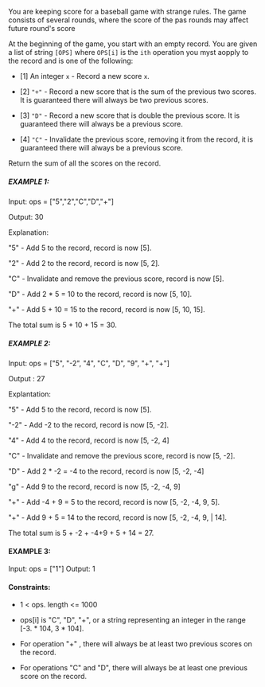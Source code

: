 You are keeping score for a baseball game with strange rules.
The game consists of several rounds, where the score of the pas rounds
may affect future round's score

At the beginning of the game, you start with an empty record. You are given a list of string ``[OPS]`` where ``OPS[i]`` is the ``ith`` operation you myst aopply to the record and is one of the following:

- [1] An integer ``x`` - Record a new score ``x``.

- [2] ``"+"`` - Record a new score that is the sum of the previous two scores. It is guaranteed there will always be two previous scores.

- [3] ``"D"`` - Record a new score that is double the previous score. It is guaranteed there will always be a previous score.

- [4] ``"C"`` - Invalidate the previous score, removing it from the record, it is guaranteed there will always be a previous score.

Return the sum of all the scores on the record.


##### EXAMPLE 1:

Input: ops = ["5","2","C","D","+"]

Output: 30

Explanation:

"5" - Add 5 to the record, record is now [5].

"2" - Add 2 to the record, record is now [5, 2].

"C" - Invalidate and remove the previous score, record is now [5].

"D" - Add 2 * 5 = 10 to the record, record is now [5, 10].

"+" - Add 5 + 10 = 15 to the record, record is now [5, 10, 15].

The total sum is 5 + 10 + 15 = 30.



##### EXAMPLE 2:

Input: ops = ["5", "-2", "4", "C", "D", "9", "+", "+"]

Output : 27

Explantation:

"5" - Add 5 to the record, record is now [5].

"-2" - Add -2 to the record, record is now [5, -2].

"4" - Add 4 to the record, record is now [5, -2, 4]

"C" - Invalidate and remove the previous score, record is now [5, -2].

"D" - Add 2 * -2 = -4 to the record, record is now [5, -2, -4]

"g" - Add 9 to the record, record is now [5, -2, -4, 9]

"+" - Add -4 + 9 = 5 to the record, record is now [5, -2, -4, 9, 5].

"+" - Add 9 + 5 = 14 to the record, record is now [5, -2, -4, 9, | 14].

The total sum is 5 + -2 + -4+9 + 5 + 14 = 27.


#### EXAMPLE 3:

Input: ops = ["1"]
Output: 1


#### Constraints:

* 1 < ops. length <= 1000

* ops[i] is "C", "D", "+", or a string representing an integer in the range [-3. * 104, 3 * 104].

* For operation "+" , there will always be at least two previous scores on the record.

* For operations "C" and "D", there will always be at least one previous score on the record.
